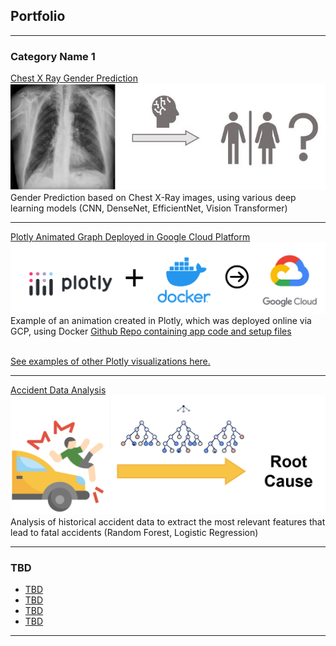 ## Portfolio

---

### Category Name 1 

[Chest X Ray Gender Prediction](DeepLearningProject/XRay)
<a href="DeepLearningProject/XRay"><img src="images/xray.JPG?raw=true"/> </a><br>
Gender Prediction based on Chest X-Ray images, using various deep learning models (CNN, DenseNet, EfficientNet, Vision Transformer) <br>

---
[Plotly Animated Graph Deployed in Google Cloud Platform](https://plotlygraphno3-rsdqqpj3ga-nn.a.run.app/) 
<a href="https://plotlygraphno3-rsdqqpj3ga-nn.a.run.app/"><img src="images/plotlygcp.png?raw=true"/></a> <br>
Example of an animation created in Plotly, which was deployed online via GCP, using Docker [Github Repo containing app code and setup files](https://github.com/tberbeka/PlotlyGraphDeployment) <br> <br>

[See examples of other Plotly visualizations here.](https://plotlygraphno3-rsdqqpj3ga-nn.a.run.app/) <br>

---
[Accident Data Analysis](/pdf/Accident_RandomForest.pdf) 
<a href="/pdf/Accident_RandomForest.pdf"> <img src="images/rootcauseforest.png?raw=true"/> </a> <br>
Analysis of historical accident data to extract the most relevant features that lead to fatal accidents (Random Forest, Logistic Regression)

---

### TBD

- [TBD](/vertopal.com_Project_Final_Tomasz_Berbeka/68996618df9549afb56ff31830c1a777.md)
- [TBD](/Visu_test_1.html)
- [TBD](/Visu_test_1)
- [TBD](/Visu_test_1)


---

